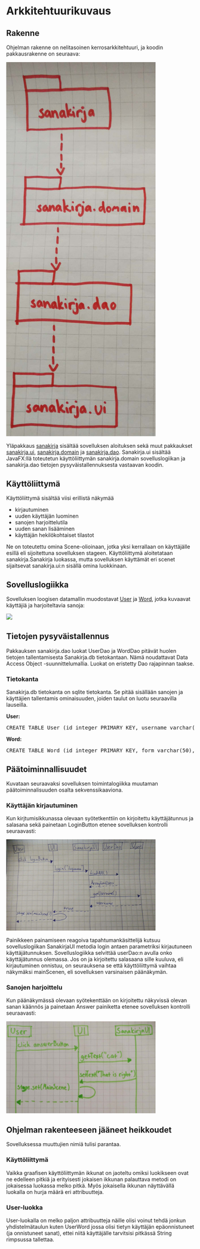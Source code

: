 # Arkkitehtuurikuvaus

## Rakenne

Ohjelman rakenne on nelitasoinen kerrosarkkitehtuuri, ja koodin pakkausrakenne on seuraava:
 
<img src="https://github.com/SIholin/otm-harjoitustyo/blob/master/dokumentaatio/kuvat/pakkausrakenne.jpg" width="400">

Yläpakkaus [sanakirja](https://github.com/SIholin/otm-harjoitustyo/tree/master/Sanakirjatietokanta/src/main/java/sanakirja) sisältää sovelluksen aloituksen sekä muut pakkaukset [sanakirja.ui](https://github.com/SIholin/otm-harjoitustyo/tree/master/Sanakirjatietokanta/src/main/java/sanakirja/ui), [sanakirja.domain](https://github.com/SIholin/otm-harjoitustyo/tree/master/Sanakirjatietokanta/src/main/java/sanakirja/domain) ja [sanakirja.dao](https://github.com/Siholin/otm-harjoitustyo/tree/master/Sanakirjatietokanta/src/main/java/sanakirja/dao). Sanakirja.ui sisältää JavaFX:llä toteutetun käyttöliittymän sanakirja.domain sovelluslogiikan ja sanakirja.dao tietojen pysyväistallennuksesta vastaavan koodin.

## Käyttöliittymä

Käyttöliittymä sisältää viisi erillistä näkymää

- kirjautuminen
- uuden käyttäjän luominen
- sanojen harjoittelutila
- uuden sanan lisääminen
- käyttäjän hekilökohtaiset tilastot

Ne on toteutettu omina Scene-olioinaan, jotka yksi kerrallaan on käyttäjälle esillä eli sijoitettuna sovelluksen stageen. Käyttöliittymä aloitetataan sanakirja.Sanakirja luokassa, mutta sovelluksen käyttämät eri scenet sijaitsevat sanakirja.ui:n sisällä omina luokkinaan. 

## Sovelluslogiikka

Sovelluksen loogisen datamallin muodostavat [User](https://github.com/SIholin/otm-harjoitustyo/blob/master/Sanakirjatietokanta/src/main/java/sanakirja/domain/User.java) ja [Word](https://github.com/SIholin/otm-harjoitustyo/blob/master/Sanakirjatietokanta/src/main/java/sanakirja/domain/Word.java), jotka kuvaavat käyttäjiä ja harjoiteltavia sanoja:

<img src=”https://github.com/SIholin/otm-harjoitustyo/blob/master/dokumentaatio/kuvat/Luokkakaavio.jpg”  width=”400”>

## Tietojen pysyväistallennus

Pakkauksen sanakirja.dao luokat UserDao ja WordDao pitävät huolen tietojen tallentamisesta Sanakirja.db tietokantaan. Nämä noudattavat Data Access Object -suunnittelumallia. Luokat on eristetty Dao rajapinnan taakse.

### Tietokanta

Sanakirja.db tietokanta on sqlite tietokanta. Se pitää sisällään sanojen ja käyttäjien tallentamis ominaisuuden, joiden taulut on luotu seuraavilla lauseilla.

__User:__
 
<pre>
CREATE TABLE User (id integer PRIMARY KEY, username varchar(50), password varchar(50), failNumber integer, fails varchar(1000000), allAttempts integer);
</pre>

__Word:__

<pre>
CREATE TABLE Word (id integer PRIMARY KEY, form varchar(50), translation varcahr(50));
</pre>

## Päätoiminnallisuudet

Kuvataan seuraavaksi sovelluksen toimintalogiikka muutaman päätoiminnalisuuden osalta sekvenssikaaviona.

### Käyttäjän kirjautuminen

Kun kirjtumisikkunassa olevaan syötetkenttiin on kirjoitettu käyttäjätunnus ja salasana sekä painetaan LoginButton etenee sovelluksen kontrolli seuraavasti:

<img src="https://github.com/SIholin/otm-harjoitustyo/blob/master/dokumentaatio/kuvat/otm_vko5.jpg" width="400">

Painikkeen painamiseen reagoiva tapahtumankäsittelijä kutsuu sovelluslogiikan SanakirjaUI metodia login antaen parametriksi kirjautuneen käyttäjätunnuksen. Sovelluslogiikka selvittää userDao:n avulla onko käyttäjätunnus olemassa. Jos on ja kirjoitettu salasaana sille kuuluva, eli kirjautuminen onnistuu, on seurauksena se että käyttöliittymä vaihtaa näkymäksi mainScenen, eli sovelluksen varsinaisen päänäkymän.

### Sanojen harjoittelu

Kun päänäkymässä olevaan syötekenttään on kirjoitettu näkyvissä olevan sanan käännös ja painetaan Answer painiketta etenee sovelluksen kontrolli seuraavasti:

<img src="https://github.com/SIholin/otm-harjoitustyo/blob/master/dokumentaatio/kuvat/harjoitteluSekvennsi.jpg" width="400">

## Ohjelman rakenteeseen jääneet heikkoudet

Sovelluksessa muuttujien nimiä tulisi parantaa.

### Käyttöliittymä

Vaikka graafisen käyttöliittymän ikkunat on jaoteltu omiksi luokikseen ovat ne edelleen pitkiä ja erityisesti jokaisen ikkunan palauttava metodi on jokaisessa luokassa melko pitkä. Myös jokaisella ikkunan näyttävällä luokalla on hurja määrä eri attribuutteja. 

### User-luokka

User-luokalla on melko paljon attribuutteja näille olisi voinut tehdä jonkun yhdistelmätaulun kuten UserWord jossa olisi tietyn käyttäjän epäonnistuneet (ja onnistuneet sanat), ettei niitä käyttäjälle tarvitsisi pitkässä String rimpsussa tallettaa.
